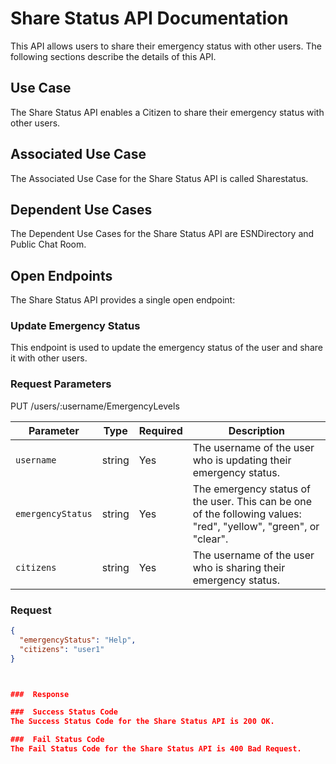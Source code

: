 # Share Status API Documentation
This API allows users to share their emergency status with other users. The following sections describe the details of this API.

## Use Case
The Share Status API enables a Citizen to share their emergency status with other users.

## Associated Use Case
The Associated Use Case for the Share Status API is called Sharestatus.

## Dependent Use Cases

The Dependent Use Cases for the Share Status API are ESNDirectory and Public Chat Room.

## Open Endpoints

The Share Status API provides a single open endpoint:

### Update Emergency Status

This endpoint is used to update the emergency status of the user and share it with other users.

### Request Parameters
PUT /users/:username/EmergencyLevels

| Parameter | Type   | Required | Description                              |
| --------- | ------ | -------- | ---------------------------------------- |
| `username`   | string | Yes      | The username of the user who is updating their emergency status. |
| `emergencyStatus` | string | Yes | The emergency status of the user. This can be one of the following values: "red", "yellow", "green", or "clear". |
| `citizens` | string | Yes | The username of the user who is sharing their emergency status. |

###  Request

```json
{
  "emergencyStatus": "Help",
  "citizens": "user1"
}



###  Response

###  Success Status Code
The Success Status Code for the Share Status API is 200 OK.

###  Fail Status Code
The Fail Status Code for the Share Status API is 400 Bad Request.